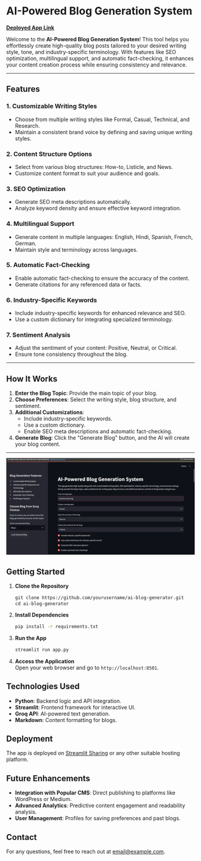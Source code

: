 # AI-Powered Blog Generation System

[**Deployed App Link**](https://ezhack-glucon-d.streamlit.app/)  

Welcome to the **AI-Powered Blog Generation System**! This tool helps you effortlessly create high-quality blog posts tailored to your desired writing style, tone, and industry-specific terminology. With features like SEO optimization, multilingual support, and automatic fact-checking, it enhances your content creation process while ensuring consistency and relevance.

---

## Features

### 1. **Customizable Writing Styles**
- Choose from multiple writing styles like Formal, Casual, Technical, and Research.
- Maintain a consistent brand voice by defining and saving unique writing styles.

### 2. **Content Structure Options**
- Select from various blog structures: How-to, Listicle, and News.
- Customize content format to suit your audience and goals.

### 3. **SEO Optimization**
- Generate SEO meta descriptions automatically.
- Analyze keyword density and ensure effective keyword integration.

### 4. **Multilingual Support**
- Generate content in multiple languages: English, Hindi, Spanish, French, German.
- Maintain style and terminology across languages.

### 5. **Automatic Fact-Checking**
- Enable automatic fact-checking to ensure the accuracy of the content.
- Generate citations for any referenced data or facts.

### 6. **Industry-Specific Keywords**
- Include industry-specific keywords for enhanced relevance and SEO.
- Use a custom dictionary for integrating specialized terminology.

### 7. **Sentiment Analysis**
- Adjust the sentiment of your content: Positive, Neutral, or Critical.
- Ensure tone consistency throughout the blog.

---

## How It Works

1. **Enter the Blog Topic**: Provide the main topic of your blog.
2. **Choose Preferences**: Select the writing style, blog structure, and sentiment.
3. **Additional Customizations**: 
   - Include industry-specific keywords.
   - Use a custom dictionary.
   - Enable SEO meta descriptions and automatic fact-checking.
4. **Generate Blog**: Click the "Generate Blog" button, and the AI will create your blog content.

---

![Customization Options](https://github.com/manas95826/ez-hack-demo1/blob/main/screenshot.jpeg)

## Getting Started

1. **Clone the Repository**
   ```
   git clone https://github.com/yourusername/ai-blog-generator.git
   cd ai-blog-generator
   ```

2. **Install Dependencies**
   ```sh
   pip install -r requirements.txt
   ```

3. **Run the App**
   ```sh
   streamlit run app.py
   ```

4. **Access the Application**  
   Open your web browser and go to `http://localhost:8501`.

## Technologies Used

- **Python**: Backend logic and API integration.
- **Streamlit**: Frontend framework for interactive UI.
- **Groq API**: AI-powered text generation.
- **Markdown**: Content formatting for blogs.


## Deployment

The app is deployed on [Streamlit Sharing](https://ezhack-glucon-d.streamlit.app/) or any other suitable hosting platform.

## Future Enhancements

- **Integration with Popular CMS**: Direct publishing to platforms like WordPress or Medium.
- **Advanced Analytics**: Predictive content engagement and readability analysis.
- **User Management**: Profiles for saving preferences and past blogs.


## Contact

For any questions, feel free to reach out at [email@example.com](mailto:tanmayarora118@gmail.com).

